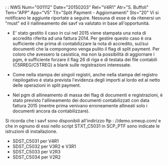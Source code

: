  :  : NWS Num="001112" Date="20150203" Rel="V4R1" Atr="S. Buffoli" Tem="APP" App="V5" Tit="Split Payment - Aggiornamenti" Sts="20"
Vi si notificano le aggiunte riportate a seguire. Nessuna di esse è da ritenersi un "must" ed il riallineamento dei savf va valutato in base all'opportunità.

-  E' stato gestito il caso in cui nel 2015 viene stampata una nota di accredito riferita ad una fattura 2014. Per gestire questo caso è ora sufficiente che prima di contabilizzare la nota di accredito, sul/sui documenti che la compongono venga pulito il flag di split payment.
Per coloro che avessero la casistica, ma non la possibilità di aggiornare i pgm, è sufficiente forzare il flag 26 di riga e di testata dei file contabili (C5RREG/C5TREG) a blank sulle registrazioni interessate.

-  Come nella stampa dei singoli registri, anche nella stampa del registro riepilogativo è stata prevista l'evidenza degli importi al lordo ed al netto delle operazioni in split payment.

-  Nel pgm di allineamento di massa dei flag di documenti e registrazioni, è stato previsto l'allineamento dei documenti contabilizzati con data fattura 2015 (mentre prima venivano erroneamente allineati solo i documenti ancora da contabilizzare).

Si ricorda che i savf sono disponibili all'indirizzo ftp : //demo.smeup.com/ e che in ognuno di essi
nello script STXT_C5031 in SCP_PTF sono indicate le istruzioni di installazione.
-  SDST_C5031 per V4R1
-  SDST_C5032 per V3R2 e V3R1
-  SDST_C5033 per V2R3
-  SDST_C5034 per V2R2

